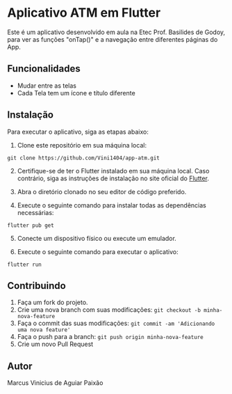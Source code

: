 # Aplicativo ATM em Flutter
Este é um aplicativo desenvolvido em aula na Etec Prof. Basilides de Godoy, para ver as funções "onTap()" e a navegação entre diferentes páginas do App.

## Funcionalidades
- Mudar entre as telas
- Cada Tela tem um ícone e título diferente

## Instalação
Para executar o aplicativo, siga as etapas abaixo:

1. Clone este repositório em sua máquina local:
```
git clone https://github.com/Vini1404/app-atm.git
```
2. Certifique-se de ter o Flutter instalado em sua máquina local. Caso contrário, siga as instruções de instalação no site oficial do [Flutter](https://flutter.dev/).

3. Abra o diretório clonado no seu editor de código preferido.

4. Execute o seguinte comando para instalar todas as dependências necessárias:
```
flutter pub get
```
5. Conecte um dispositivo físico ou execute um emulador.

6. Execute o seguinte comando para executar o aplicativo:
```
flutter run
```

## Contribuindo

1. Faça um fork do projeto.
2. Crie uma nova branch com suas modificações: `git checkout -b minha-nova-feature`
3. Faça o commit das suas modificações: `git commit -am 'Adicionando uma nova feature'`
4. Faça o push para a branch: `git push origin minha-nova-feature`
5. Crie um novo Pull Request

## Autor

Marcus Vinicius de Aguiar Paixão
